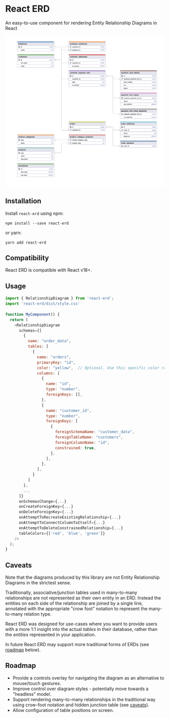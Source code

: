 # React ERD

An easy-to-use component for rendering Entity Relationship Diagrams in React

![Example image](/example.png)

## Installation

Install `react-erd` using npm:

```
npm install --save react-erd
```

or yarn:

```
yarn add react-erd
```

## Compatibility

React ERD is compatible with React v18+.

## Usage

```js
import { RelationshipDiagram } from 'react-erd';
import 'react-erd/dist/style.css'

function MyComponent() {
  return (
    <RelationshipDiagram
      schemas={[
        {
          name: "order_data",
          tables: [
            {
              name: "orders",
              primaryKey: "id",
              color: "yellow",  // Optional. Use this specific color rather than those defined in tableColors
              columns: [
                {
                  name: "id",
                  type: "number",
                  foreignKeys: [],
                },
                {
                  name: "customer_id",
                  type: "number",
                  foreignKeys: [
                    {
                      foreignSchemaName: "customer_data",
                      foreignTableName: "customers",
                      foreignColumnName: "id",
                      constrained: true,
                    },
                  ],
                },
              ],
            }
          ]
        },
        ...
      ]}
      onSchemasChange={...}
      onCreateForeignKey={...}
      onDeleteForeignKey={...}
      onAttemptToRecreateExistingRelationship={...}
      onAttemptToConnectColumnToItself={...}
      onAttemptToDeleteConstrainedRelationship={...}
      tableColors={['red', 'blue', 'green']}
    />
  );
}
```

## Caveats

Note that the diagrams produced by this library are not Entity Relationship Diagrams in the strictest sense.

Traditionally, associative/junction tables used in many-to-many relationships are not represented as their own entity in an ERD. Instead the entities on each side of the relationship are joined by a single line, annotated with the appropriate "crow foot" notation to represent the many-to-many relation type.

React ERD was designed for use-cases where you want to provide users with a more 1:1 insight into the actual _tables_ in their database, rather than the _entities_ represented in your application.

In future React ERD may support more traditional forms of ERDs (see [roadmap](#roadmap) below).

## Roadmap

- Provide a controls overlay for navigating the diagram as an alternative to mouse/touch gestures.
- Improve control over diagram styles - potentially move towards a "headless" model.
- Support rendering many-to-many relationships in the traditional way using crow-foot notation and hidden junction table (see [caveats](#caveats)).
- Allow configuration of table positions on screen.
